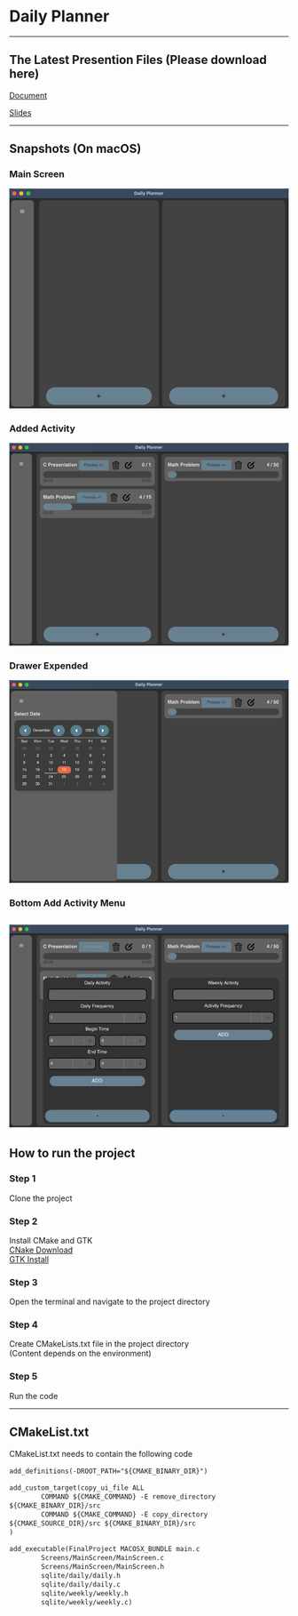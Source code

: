# Daily Planner
---
## The Latest Presention Files (Please download here)
[Document](https://github.com/IMFAat/C-program/blob/main/Presentation/Document.pdf)

[Slides](https://github.com/IMFAat/C-program/blob/main/Presentation/Slides.pdf)

---
## Snapshots (On macOS)
### Main Screen
![MainUI](Images/MainUI.png)
### Added Activity
![img.png](Images/Added.png)
### Drawer Expended
![img.png](Drawer.png)
### Bottom Add Activity Menu
![img.png](Images/Bottom_Menu.png)
---
## How to run the project
### Step 1
Clone the project
### Step 2
Install CMake and GTK\
[CNake Download](https://cmake.org/download/)\
[GTK Install](https://www.gtk.org/docs/installations/)
### Step 3
Open the terminal and navigate to the project directory
### Step 4
Create CMakeLists.txt file in the project directory\
(Content depends on the environment)
### Step 5
Run the code

---
## CMakeList.txt
CMakeList.txt needs to contain the following code
```aiignore
add_definitions(-DROOT_PATH="${CMAKE_BINARY_DIR}")
```
```aiignore
add_custom_target(copy_ui_file ALL
        COMMAND ${CMAKE_COMMAND} -E remove_directory ${CMAKE_BINARY_DIR}/src
        COMMAND ${CMAKE_COMMAND} -E copy_directory ${CMAKE_SOURCE_DIR}/src ${CMAKE_BINARY_DIR}/src
)
```

```aiignore
add_executable(FinalProject MACOSX_BUNDLE main.c
        Screens/MainScreen/MainScreen.c
        Screens/MainScreen/MainScreen.h
        sqlite/daily/daily.h
        sqlite/daily/daily.c
        sqlite/weekly/weekly.h
        sqlite/weekly/weekly.c)
```
